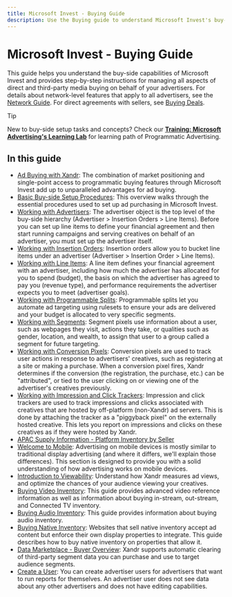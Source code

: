 ```yaml
---
title: Microsoft Invest - Buying Guide
description: Use the Buying guide to understand Microsoft Invest's buy-side capabilities and handle direct and third-party media buying for your advertisers.
---
```


# Microsoft Invest - Buying Guide

This guide helps you understand the buy-side capabilities of Microsoft Invest and provides step-by-step instructions for managing all aspects of direct and third-party media buying on behalf of your advertisers. For details about network-level features that apply to all
advertisers, see the [Network Guide](network-guide.md). For direct agreements with sellers, see [Buying Deals](buying-deals.md).

> [!TIP]
> New to buy-side setup tasks and concepts? Check our **[Training: Microsoft Advertising's Learning Lab](../training-resources/training-microsoft-advertising-learning-lab.md)** for learning path of Programmatic Advertising.

## In this guide

- [Ad Buying with Xandr](ad-buying-with-xandr.md): The combination of market positioning and single-point
  access to programmatic buying features through Microsoft Invest add up to unparalleled advantages for ad buying.
- [Basic Buy-side Setup Procedures](basic-buy-side-setup-procedures.md): This overview walks through the essential procedures used to set up ad purchasing in Microsoft Invest.
- [Working with Advertisers](working-with-advertisers.md): The advertiser object is the top level of the buy-side hierarchy (Advertiser &gt; Insertion Orders &gt; Line Items). Before you can set up line items to define your financial agreement and then start running campaigns and
  serving creatives on behalf of an advertiser, you must set up the advertiser itself.
- [Working with Insertion Orders](working-with-insertion-orders.md): Insertion orders allow you to bucket line items under an advertiser (Advertiser &gt; Insertion Order &gt; Line Items).
- [Working with Line Items](working-with-line-items.md): A line item defines your financial agreement with an advertiser, including how much the advertiser has allocated for you to spend (budget), the basis on which the advertiser has agreed to pay you (revenue type), and performance requirements the advertiser expects you to meet (advertiser goals).
- [Working with Programmable Splits](working-with-programmable-splits.md): Programmable splits let you automate ad targeting using rulesets to ensure your ads are delivered and your budget is allocated to very specific segments.
- [Working with Segments](working-with-segments.md): Segment pixels use information about a user, such as webpages they visit, actions they take, or qualities such as gender, location, and wealth, to assign that user to a group called a segment for future targeting.
- [Working with Conversion Pixels](working-with-conversion-pixels.md): Conversion pixels are used to track user actions in response to advertisers' creatives, such as registering at a site or making a purchase. When a conversion pixel fires, Xandr determines if the conversion (the registration, the purchase, etc.) can be "attributed", or tied to the user clicking on or viewing one of the advertiser's creatives previously.
- [Working with Impression and Click Trackers](working-with-impression-and-click-trackers.md): Impression and click trackers are used to track impressions and clicks associated with creatives that are hosted by off-platform (non-Xandr) ad servers. This is done by attaching the tracker as a "piggyback pixel" on the externally hosted creative. This lets you report on impressions and clicks on these creatives as if they were hosted by Xandr.
- [APAC Supply Information - Platform Inventory by Seller](apac-supply-information-platform-inventory-by-seller.md)
- [Welcome to Mobile](welcome-to-mobile.md): Advertising on mobile devices is mostly similar to traditional display advertising (and where it differs, we'll explain those differences). This section is designed to provide you with a solid understanding of how advertising works on mobile devices.
- [Introduction to Viewability](introduction-to-viewability.md): Understand how Xandr measures ad views, and optimize the chances of your audience viewing your creatives.
- [Buying Video Inventory](buying-video-inventory.md): This guide provides advanced video reference information as well as information about buying in-stream, out-stream, and Connected TV inventory.
- [Buying Audio Inventory](buying-audio-inventory.md): This guide provides information about buying audio inventory.
- [Buying Native Inventory](buying-native-inventory.md): Websites that sell native inventory accept ad content but enforce their own display properties to integrate. This guide describes how to buy native inventory on properties that allow it.
- [Data Marketplace - Buyer Overview](data-marketplace-buyer-overview.md): Xandr supports automatic clearing of third-party segment data you can purchase and use to target audience segments.
- [Create a User](create-a-user.md): You can create advertiser users for advertisers that want to run reports for themselves. An advertiser user does not see data about any other advertisers and does not have editing capabilities.
